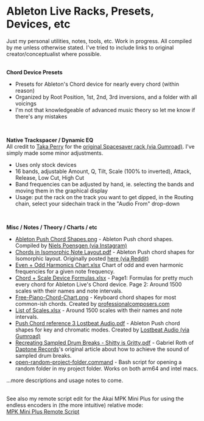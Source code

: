 # Ableton Live Racks, Presets, Devices, etc
Just my personal utilities, notes, tools, etc. Work in progress.
All compiled by me unless otherwise stated. I've tried to include links to original creator/conceptualist where possible.
<br>
<br>

**Chord Device Presets**
- Presets for Ableton's Chord device for nearly every chord (within reason)
- Organized by Root Position, 1st, 2nd, 3rd inversions, and a folder with all voicings
- I'm not that knowledgeable of advanced music theory so let me know if there's any mistakes
<br>

**Native Trackspacer / Dynamic EQ**<br>
All credit to [Taka Perry](https://takaperry.gumroad.com/) for the [original Spacesaver rack (via Gumroad)](https://takaperry.gumroad.com/l/qxuqw). I've simply made some minor adjustments.
- Uses only stock devices
- 16 bands, adjustable Amount, Q, Tilt, Scale (100% to inverted), Attack, Release, Low Cut, High Cut
- Band frequencies can be adjusted by hand, ie. selecting the bands and moving them in the graphical display
- Usage: put the rack on the track you want to get dipped, in the Routing chain, select your sidechain track in the "Audio From" drop-down
<br>

**Misc / Notes / Theory / Charts / etc**
- [Ableton Push Chord Shapes.png](https://github.com/YYYIKES/Ableton-Live-Racks-and-Misc-Resources/blob/main/Misc/Ableton%20Push%20Chord%20Shapes.png) - Ableton Push chord shapes. Compiled by [Niels Poensgen (via Instagram)](https://www.instagram.com/nielspoensgen/)
- [Chords in Isomorphic Note Layout.pdf](https://github.com/YYYIKES/Ableton-Live-Racks-and-Misc-Resources/blob/main/Misc/Chords%20in%20Isomorphic%20Note%20Layout.pdf) - Ableton Push chord shapes for Isomorphic layout. Originally posted [here (via Reddit)](https://old.reddit.com/r/ableton/comments/1aeupvd/chords_in_isomorphic_note_layout_for_push/)
- [Even + Odd Harmonics Chart.xlsx](https://github.com/YYYIKES/Ableton-Live-Racks-and-Misc-Resources/blob/main/Misc/Even%20%2B%20Odd%20Harmonics%20Chart.xlsx) Chart of odd and even harmonic frequencies for a given note frequency.
- [Chord + Scale Device Formulas.xlsx](https://github.com/YYYIKES/Ableton-Live-Racks-and-Misc-Resources/blob/main/Misc/Chord%20%2B%20Scale%20Device%20Formulas.xlsx) - Page1: Formulas for pretty much every chord for Ableton Live's Chord device. Page 2: Around 1500 scales with their names and note intervals.
- [Free-Piano-Chord-Chart.png](https://github.com/YYYIKES/Ableton-Live-Racks-and-Misc-Resources/blob/main/Misc/Free-Piano-Chord-Chart.png) - Keyboard chord shapes for most common-ish chords. Created by [professionalcomposers.com](professionalcomposers.com)
- [List of Scales.xlsx](https://github.com/YYYIKES/Ableton-Live-Racks-and-Misc-Resources/blob/main/Misc/List%20of%20Scales.xlsx) - Around 1500 scales with their names and note intervals.
- [Push Chord reference 3 Lostbeat Audio.pdf](https://github.com/YYYIKES/Ableton-Live-Racks-and-Misc-Resources/blob/main/Misc/Push%20Chord%20reference%203%20Lostbeat%20Audio.pdf) - Ableton Push chord shapes for key and chromatic modes. Created by [Lostbeat Audio (via Gumroad)](https://lostbeat.gumroad.com/)
- [Recreating Sampled Drum Breaks - Shitty is Gritty.pdf](https://github.com/YYYIKES/Ableton-Live-Racks-and-Misc-Resources/blob/main/Misc/Recreating%20Sampled%20Drum%20Breaks%20-%20Shitty%20is%20Gritty.pdf) - Gabriel Roth of [Daptone Records](https://daptonerecords.com/)'s original article about how to achieve the sound of sampled drum breaks.
- [open-random-project-folder.command](https://github.com/YYYIKES/Ableton-Live-Racks-and-Misc-Resources/blob/main/Misc/open-random-project-folder.command) - Bash script for opening a random folder in my project folder. Works on both arm64 and intel macs.

...more descriptions and usage notes to come. 
<br>
<br>

See also my remote script edit for the Akai MPK Mini Plus for using the endless encoders in (the more intuitive) relative mode:
<br><a href="https://github.com/YYYIKES/MPK-Mini-Plus-Relative-Encoders-Live-11">MPK Mini Plus Remote Script </a>
